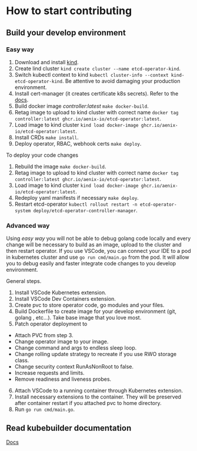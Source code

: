 
# How to start contributing
## Build your develop environment
### Easy way
1. Download and install [kind](https://kind.sigs.k8s.io/docs/user/quick-start/#creating-a-cluster).
2. Create lind cluster `kind create cluster --name etcd-operator-kind`.
3. Switch kubectl context to kind `kubectl cluster-info --context kind-etcd-operator-kind`. Be attentive to avoid damaging your production environment.
4. Install cert-manager (it creates certificate k8s secrets). Refer to the [docs](https://cert-manager.io/docs/installation/helm/#4-install-cert-manager).
5. Build docker image *controller:latest* `make docker-build`.
6. Retag image to upload to kind cluster with correct name `docker tag controller:latest ghcr.io/aenix-io/etcd-operator:latest`.
7. Load image to kind cluster `kind load docker-image ghcr.io/aenix-io/etcd-operator:latest`.
8. Install CRDs `make install`.
9. Deploy operator, RBAC, webhook certs `make deploy`.

To deploy your code changes
1. Rebuild the image `make docker-build`.
2. Retag image to upload to kind cluster with correct name `docker tag controller:latest ghcr.io/aenix-io/etcd-operator:latest`.
3. Load image to kind cluster `kind load docker-image ghcr.io/aenix-io/etcd-operator:latest`.
4. Redeploy yaml manifests if necessary `make deploy`.
5. Restart etcd-operator `kubectl rollout restart -n etcd-operator-system deploy/etcd-operator-controller-manager`.

### Advanced way
Using *easy way* you will not be able to debug golang code locally and every change will be necessary to build as an image, upload to the cluster and then restart operator.
If you use VSCode, you can connect your IDE to a pod in kubernetes cluster and use `go run cmd/main.go` from the pod. It will allow you to debug easily and faster integrate code changes to you develop environment.

General steps.
1. Install VSCode Kubernetes extension.
2. Install VSCode Dev Containers extension.
3. Create pvc to store operator code, go modules and your files.
4. Build Dockerfile to create image for your develop environment (git, golang , etc...). Take base image that you love most.
5. Patch operator deployment to
  * Attach PVC from step 3.
  * Change operator image to your image.
  * Change command and args to endless sleep loop.
  * Change rolling update strategy to recreate if you use RWO storage class.
  * Change security context RunAsNonRoot to false.
  * Increase requests and limits.
  * Remove readiness and liveness probes.
6. Attach VSCode to a running container through Kubernetes extension.
7. Install necessary extensions to the container. They will be preserved after container restart if you attached pvc to home directory.
8. Run `go run cmd/main.go`.

## Read kubebuilder documentation
[Docs](https://book.kubebuilder.io/introduction)
